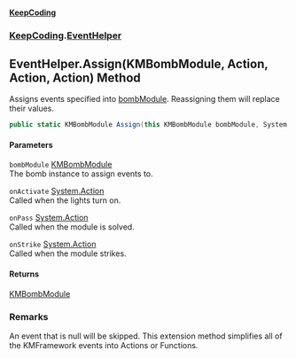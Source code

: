 #### [KeepCoding](index.md 'index')
### [KeepCoding](KeepCoding.md 'KeepCoding').[EventHelper](KeepCoding_EventHelper.md 'KeepCoding.EventHelper')
## EventHelper.Assign(KMBombModule, Action, Action, Action) Method
Assigns events specified into [bombModule](KeepCoding_EventHelper_Assign(KMBombModule_System_Action_System_Action_System_Action).md#KeepCoding_EventHelper_Assign(KMBombModule_System_Action_System_Action_System_Action)_bombModule 'KeepCoding.EventHelper.Assign(KMBombModule, System.Action, System.Action, System.Action).bombModule'). Reassigning them will replace their values.  
```csharp
public static KMBombModule Assign(this KMBombModule bombModule, System.Action onActivate=null, System.Action onPass=null, System.Action onStrike=null);
```
#### Parameters
<a name='KeepCoding_EventHelper_Assign(KMBombModule_System_Action_System_Action_System_Action)_bombModule'></a>
`bombModule` [KMBombModule](https://docs.microsoft.com/en-us/dotnet/api/KMBombModule 'KMBombModule')  
The bomb instance to assign events to.
  
<a name='KeepCoding_EventHelper_Assign(KMBombModule_System_Action_System_Action_System_Action)_onActivate'></a>
`onActivate` [System.Action](https://docs.microsoft.com/en-us/dotnet/api/System.Action 'System.Action')  
Called when the lights turn on.
  
<a name='KeepCoding_EventHelper_Assign(KMBombModule_System_Action_System_Action_System_Action)_onPass'></a>
`onPass` [System.Action](https://docs.microsoft.com/en-us/dotnet/api/System.Action 'System.Action')  
Called when the module is solved.
  
<a name='KeepCoding_EventHelper_Assign(KMBombModule_System_Action_System_Action_System_Action)_onStrike'></a>
`onStrike` [System.Action](https://docs.microsoft.com/en-us/dotnet/api/System.Action 'System.Action')  
Called when the module strikes.
  
#### Returns
[KMBombModule](https://docs.microsoft.com/en-us/dotnet/api/KMBombModule 'KMBombModule')  
### Remarks
An event that is null will be skipped. This extension method simplifies all of the KMFramework events into Actions or Functions.  
